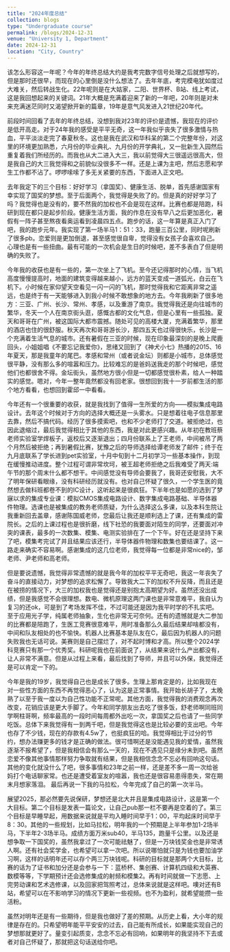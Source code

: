 ```yaml
---
title: "2024年度总结"
collection: blogs
type: "Undergraduate course"
permalink: /blogs/2024-12-31
venue: "University 1, Department"
date: 2024-12-31
location: "City, Country"
---
```



该怎么形容这一年呢？今年的年终总结大约是我考完数字信号处理之后就想写的，但是那时还很早，而现在的心里倒是没什么想法了。去年年底，考完模电犹如度过大难关，然后转战生化。22年呢则是在大姑家，二阳、世界杯、B站、线上考试，这是我回想起来的关键词。21年大概是充满着迎来了新的一年吧，20年则是对未来充满迷茫同时又渴望掀开新的篇章，19年是意气风发进入21世纪20年代。

前段时间回看了去年的年终总结，没想到我对23年的评价是遗憾，我现在的评价是低开高走。对于24年我的感受是平平无奇，这一年我似乎丧失了很多激情与热血，平平淡淡走完了春夏秋冬。这也是我在武汉和华科呆的第二个完整年份，对这里的环境更加熟悉，六月份的毕业典礼、九月份的开学典礼，又一批新生入园然后重复着我们所经历的。而我也从大二进入大三，我以前觉得大三很遥远很高大，但是我自己的大三我觉得和之前貌似没很多不一样。还是上课为主吧，然后志愿和学生工作都不沾了。啰啰嗦嗦了多无关紧要的东西，下面进入正文吧。

去年我定下的三个目标：好好学习（拿国奖）、健康生活、脱单，首先感谢国家有幸实现了国奖的梦想。至于后面两个，我觉得是失败了的。但是真的好好学习了吗？我觉得也是没有的，要不然我的加权也不会是现在这样。比赛也都是陪跑，科研到现在都只是起步阶段。健康生活方面，我的作息在没有早八之后更加恶化，暑假有一阵子甚至熬夜看奥运看到凌晨四五点。跑步的话，这一年算是真正入门了吧，我的跑步元年。我实现了第一场半马1：51：33，跑量三百公里，同时呢刷新了很多pb。恋爱则是更加倒退，甚至感觉很自卑，觉得没有女孩子会喜欢自己。心理也是有一些扭曲。最有可能的一次机会是生日的时候吧，差不多表白了但是明确的失败了。

今年我的收获也是有一些的，第一次坐上了飞机。至今还记得那时的心情，当飞机高度慢慢提高时，地面的建筑变得越来越小，远方的蓝天变成一道弧光，白云在飞机下。小时候在家仰望天空看见一闪一闪的飞机，那时觉得我和它距离非常之遥远，也是终于有一天能够进入到我小时候不敢想象的地方去。今年我刷新了很多地方：三亚、广州、长沙、常州、孝感，以及重游了南京。我觉得我还是向往城市的繁华，冬天一个人在南京街头逛，感慨古都的文化气息，但是心里有一些孤独。夏天和哥哥在广州，被这国际大都市震撼。随处可见的高楼大厦，充满着繁华，那里的酒店也住的很舒服。秋天再次和哥哥游长沙，那四五天也过得很快乐，长沙是一个充满着生活气息的城市。还有暑假在三亚的时候，现在印象最深刻的是晚上爬鹿回头，小姐姐唱《不要忘记我爱你》，思绪又回到了《神犬小七》热播的2015、16年夏天，那是我童年的尾巴。孝感和常州（或者说金坛）则都是小城市，总体感觉很平静，没有那么多的喧嚣和压力。比较难忘的是爸妈送我走的那个时候吧，感觉他们也都很舍不得。金坛街头，虽然地方很小但是一切都感觉很朴素，给人一种踏实的感觉。嗯对，今年一整年竟然都没有回老家。很想回到我十一岁前都生活的那个地方看看，也想回到霍邱一中看看。

今年还有一个很重要的收获，就是我找到了值得一生所爱的方向——模拟集成电路设计。去年这个时候对于方向的选择大概还是一头雾水。只是想着往电子信息那里去靠，然后不搞代码。经历了很多摸索吧，也和不少老师打了交道。被拒绝过，也因此退缩过，最后我觉得相比于其他的东西，我是对此更感兴趣。从年初在教班蔡老师实验室学焊板子，返校后又逐渐退出；四月份联系上了王老师，中间被吊了两个月然后被拒绝；再到暑假比赛，犹豫之后的导师选择给谭老师发了邮件；终于在九月底联系了学长进到pet实验室，十月中旬到十二月初学习一些基本操作，到现在缓慢推动进度。整个过程可谓非常坎坷，被王超老师拒绝之后我难受了两天:端午节的那个周末什么都不想干。中间感觉没有导师会要我了，我哥还安慰我，大不了明年保研看眼缘，没有科研经历就没有。也对自己怀疑了很久，一个学生医的竟然想去做科班都卷不到的IC设计，这听起来是很疯狂。下半年也是如愿的选到了梦寐以求的集成专业课：模拟CMOS集成电路设计、数字集成电路基础、半导体器件物理。选课也是被集成的教务老师质疑，为什么选择这么多课，以及本科生院让我重新回去盖章，感谢陈国威老师，您最后让我还是顺利选上了课，还有集成的雷院长。之后的上课过程也是很折磨，线下社恐的我要面对陌生的同学，还要面对冲突的课表，最多的一次数集、模集、电测实验排在了一个下午。好在还是坚持下来了吧，模集考完试了并且结果应该还行，半导体器件物理和数集也要结课了。这一路走来确实不容易啊。感谢集成的这几位老师，我觉得每一位都是非常nice的，邹老师、尹老师和高老师。

但是要说遗憾，我觉得非常遗憾的就是我今年的加权平平无奇吧，我这一年丧失了奋斗的直接动力，对梦想的追求松懈了。导致我大二下的加权不升反降，而且还是在被捞的情况下，大三的加权我也是觉得还是别抱太高期望为好。虽然还没出成绩，但是我感觉不会很理想。数电、微机原理这两门课也是非常意难平，我自认为复习的还ok，可是到了考场发挥不佳，不过可能还是因为我平时学的不扎实吧。至于应用光子学，纯属老师抽象，生化也非常无可奈何。还有的遗憾就是大二参加的比赛都是陪跑了，生医工竞赛很意难平，用时准备那么久最后结果却啥都没有，中间和队友相处的也不愉快。机器人比赛基本是队友在C，最后因为机器人的问题失败我也无话可说。美赛则是自己摆烂了，对不起时博和才高。所以整个2024学科竞赛只有那一个优秀奖。科研呢我也在前面说了，从结果来说什么产出都没有，让人非常不满意。但是从过程上来看，最后找到了导师，并且可以外保，我觉得还是可以肯定一下的。

今年是我的19岁，我觉得自己也是成长了很多。生理上那肯定是的，比如我现在对一些性方面的东西不再觉得恶心了，认为这是正常事情。我开始长胡子了，太晚熟了以至于我一度以为自己性功能不正常呢。其他方面，我觉得我的消费观念再次改变，花销应该是更大手脚了。今年和同学朋友出去吃了很多饭，舒老师啊同班同学啊柱哥啊，频率最高的一段时间每周都外出吃一次，拿国奖之后也请了一些同学吃饭。总体下来我觉得有一到两千吧，但是我觉得这也是比较必要的支出吧。今年也存了不少钱，现在的存款有4.5w了，也挺疯狂的哈。我觉得相比于过分的节约，想办法赚更多的钱才是正确的做法。很可惜啊还是没能遇见我的爱情，虽然我逐渐不报希望了，但是我相信会有那么一天的，现在不遇见只是缘分未到吧。虽然恋爱不像其他事情那样努力争取就有结果，但是我相信念念不忘必有回响这句话。其他的变化就没什么了吧，很多事情和23年之前一样，还是差不多一周一次给爸妈打个电话聊家常。也还是遭受着室友的喧嚣，我也还是很容易患得患失，常在期末月想家落泪。
最后再说一下我的马拉松，今年完成了自己的第一次半马。

展望2025，那必然要先说保研，梦想还是北大并且是集成电路设计，这是第一个大目标。第二个目标是发表一篇论文，让自己pub那一栏不要再是空着的了。第三个目标是早睡早起，用数据来说就是平均入睡时间早于1：00，平均起床时间早于8：30。其他的一些规划，比如马拉松，明年我的一个预期是上半年参加1-2场半马，下半年2-3场半马。成绩方面万米sub40，半马135，跑量千公里。以及还是想争取一下国奖的，虽然我拿过了一次可能祛魅了，但是一万块钱奖金也是非常诱人啊。还有社会奖学金，也希望可以拿一次吧。所以说哪怕就只是为钱也要加油学习啊，这样的话明年还可以存个两三万块钱呢。科研的目标就是那两个大目标，比赛的话为了证书和加分还是会参与一下：蓝桥杯、集创赛、计算机四级和大英赛、数模等等，下学期预计还会选修集成的射频和模集2。再有时间就做一下志愿、上完劳动课和艺术选修课，以及回家把驾照考过，总体来说就是这样吧。噢对还有B站，希望可以在不影响学习的情况下更新一些视频。也不为盈利，就希望能攒一些活粉。

虽然对明年还是有一些期待，但是我也做好了差的预期。从历史上看，大小年的规律是存在的。只希望明年能平平安安的过去，自己能有所成长，如果能实现自己的梦想那就更好了。量变引起质变，念念不忘必有回响，如果明年的我坚持不下去或者对自己怀疑了，那就把这句话送给你吧。
